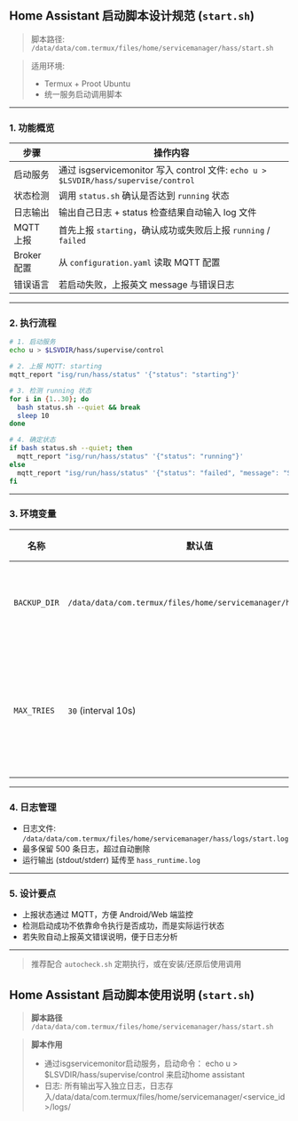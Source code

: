 ## Home Assistant 启动脚本设计规范 (`start.sh`)

> 脚本路径:
> `/data/data/com.termux/files/home/servicemanager/hass/start.sh`

> 适用环境:
>
> * Termux + Proot Ubuntu
> * 统一服务启动调用脚本

---

### 1. 功能概览

| 步骤        | 操作内容                                                                          |
| --------- | ----------------------------------------------------------------------------- |
| 启动服务      | 通过 isgservicemonitor 写入 control 文件: `echo u > $LSVDIR/hass/supervise/control` |
| 状态检测      | 调用 `status.sh` 确认是否达到 `running` 状态                                            |
| 日志输出      | 输出自己日志 + status 检查结果自动输入 log 文件                                               |
| MQTT 上报   | 首先上报 `starting`，确认成功或失败后上报 `running` / `failed`                               |
| Broker 配置 | 从 `configuration.yaml` 读取 MQTT 配置                                             |
| 错误语言      | 若启动失败，上报英文 message 与错误日志                                                      |

---

### 2. 执行流程

```bash
# 1. 启动服务
echo u > $LSVDIR/hass/supervise/control

# 2. 上报 MQTT: starting
mqtt_report "isg/run/hass/status" '{"status": "starting"}'

# 3. 检测 running 状态
for i in {1..30}; do
  bash status.sh --quiet && break
  sleep 10
done

# 4. 确定状态
if bash status.sh --quiet; then
  mqtt_report "isg/run/hass/status" '{"status": "running"}'
else
  mqtt_report "isg/run/hass/status" '{"status": "failed", "message": "Service failed to reach running state."}'
fi
```

---

### 3. 环境变量

| 名称           | 默认值                                                          | 说明            |
| ------------ | ------------------------------------------------------------ | ------------- |
| `BACKUP_DIR` | `/data/data/com.termux/files/home/servicemanager/hass/logs/` | 日志输出目录        |
| `MAX_TRIES`  | `30` (interval 10s)                                          | 最大检测次数 = 5 分钟 |

---

### 4. 日志管理

* 日志文件: `/data/data/com.termux/files/home/servicemanager/hass/logs/start.log`
* 最多保留 500 条日志，超过自动删除
* 运行输出 (stdout/stderr) 延传至 `hass_runtime.log`

---

### 5. 设计要点

* 上报状态通过 MQTT，方便 Android/Web 端监控
* 检测启动成功不依靠命令执行是否成功，而是实际运行状态
* 若失败自动上报英文错误说明，便于日志分析

---

> 推荐配合 `autocheck.sh` 定期执行，或在安装/还原后使用调用





## Home Assistant 启动脚本使用说明 (`start.sh`)

> **脚本路径**
> `/data/data/com.termux/files/home/servicemanager/hass/start.sh`

> **脚本作用**
>
> * 通过isgservicemonitor启动服务，启动命令： echo u > $LSVDIR/hass/supervise/control 来启动home assistant
> * 日志: 所有输出写入独立日志，日志存入/data/data/com.termux/files/home/servicemanager/<service_id>/logs/<script>.log, 保存最近500条
> * 启动home assistant运行后，通过status.sh脚本查看服务是否在运行
> * 通过termux Mosquitto cli 上报 MQTT，主题：isg/run/hass/status `starting` → `running` / `failed`。
> * MQTT broker：登陆信息从 /data/data/com.termux/files/home/servicemanager/configuration.yaml 获取
> * 错误消息：通过MQTT message上报，message为英文
